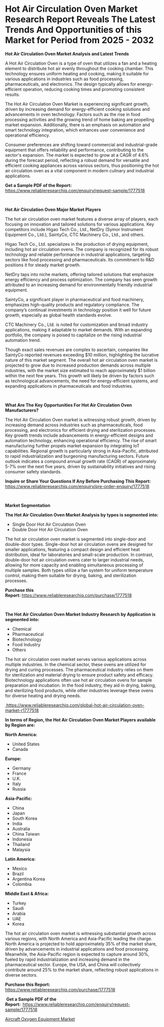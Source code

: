 <p><h1>Hot Air Circulation Oven Market Research Report Reveals The Latest Trends And Opportunities of this Market for Period from 2025 - 2032</h1></p><p><strong>Hot Air Circulation Oven Market Analysis and Latest Trends</strong></p>
<p><p>A Hot Air Circulation Oven is a type of oven that utilizes a fan and a heating element to distribute hot air evenly throughout the cooking chamber. This technology ensures uniform heating and cooking, making it suitable for various applications in industries such as food processing, pharmaceuticals, and electronics. The design typically allows for energy-efficient operation, reducing cooking times and promoting consistent results.</p><p>The Hot Air Circulation Oven Market is experiencing significant growth, driven by increasing demand for energy-efficient cooking solutions and advancements in oven technology. Factors such as the rise in food processing activities and the growing trend of home baking are propelling market expansion. Additionally, there is an emphasis on automation and smart technology integration, which enhances user convenience and operational efficiency.</p><p>Consumer preferences are shifting toward commercial and industrial-grade equipment that offers reliability and performance, contributing to the sector's expansion. The market is expected to grow at a CAGR of 4.6% during the forecast period, reflecting a robust demand for versatile and efficient cooking appliances across various sectors, thus positioning the hot air circulation oven as a vital component in modern culinary and industrial applications.</p></p>
<p><strong>Get a Sample PDF of the Report:&nbsp;</strong> <a href="https://www.reliableresearchiq.com/enquiry/request-sample/1777518?utm_campaign=2309&utm_medium=2&utm_source=Github&utm_content=ia&utm_term=18022025&utm_id=hot-air-circulation-oven">https://www.reliableresearchiq.com/enquiry/request-sample/1777518</a></p>
<p>&nbsp;</p>
<p><strong>Hot Air Circulation Oven Major Market Players</strong></p>
<p><p>The hot air circulation oven market features a diverse array of players, each focusing on innovation and tailored solutions for various applications. Key competitors include Higao Tech Co., Ltd., NetDry (Symor Instrument Equipment Co., Ltd.), SaintyCo, CTC Machinery Co., Ltd., and others.</p><p>Higao Tech Co., Ltd. specializes in the production of drying equipment, including hot air circulation ovens. The company is recognized for its robust technology and reliable performance in industrial applications, targeting sectors like food processing and pharmaceuticals. Its commitment to R&D positions it for steady market growth.</p><p>NetDry taps into niche markets, offering tailored solutions that emphasize energy efficiency and process optimization. The company has seen growth attributed to an increasing demand for environmentally friendly industrial equipment.</p><p>SaintyCo, a significant player in pharmaceutical and food machinery, emphasizes high-quality products and regulatory compliance. The company’s continual investments in technology position it well for future growth, especially as global health standards evolve.</p><p>CTC Machinery Co., Ltd. is noted for customization and broad industry applications, making it adaptable to market demands. With an expanding portfolio, the company is poised to capitalize on the rising industrial automation trend.</p><p>Though exact sales revenues are complex to ascertain, companies like SaintyCo reported revenues exceeding $10 million, highlighting the lucrative nature of this market segment. The overall hot air circulation oven market is projected to grow due to increased production demands across multiple industries, with the market size estimated to reach approximately $1 billion within the next few years. This growth will likely be driven by factors such as technological advancements, the need for energy-efficient systems, and expanding applications in pharmaceuticals and food industries.</p></p>
<p>&nbsp;</p>
<p><strong>What Are The Key Opportunities For Hot Air Circulation Oven Manufacturers?</strong></p>
<p><p>The Hot Air Circulation Oven market is witnessing robust growth, driven by increasing demand across industries such as pharmaceuticals, food processing, and electronics for efficient drying and sterilization processes. Key growth trends include advancements in energy-efficient designs and automation technology, enhancing operational efficiency. The rise of smart manufacturing further propels market expansion by integrating IoT capabilities. Regional growth is particularly strong in Asia-Pacific, attributed to rapid industrialization and burgeoning manufacturing sectors. Future outlook indicates a compound annual growth rate (CAGR) of approximately 5-7% over the next five years, driven by sustainability initiatives and rising consumer safety standards.</p></p>
<p><strong>Inquire or Share Your Questions If Any Before Purchasing This Report:</strong> <a href="https://www.reliableresearchiq.com/enquiry/pre-order-enquiry/1777518?utm_campaign=2309&utm_medium=2&utm_source=Github&utm_content=ia&utm_term=18022025&utm_id=hot-air-circulation-oven">https://www.reliableresearchiq.com/enquiry/pre-order-enquiry/1777518</a></p>
<p>&nbsp;</p>
<p><strong>Market Segmentation</strong></p>
<p><strong>The Hot Air Circulation Oven Market Analysis by types is segmented into:</strong></p>
<p><ul><li>Single Door Hot Air Circulation Oven</li><li>Double Door Hot Air Circulation Oven</li></ul></p>
<p><p>The hot air circulation oven market is segmented into single-door and double-door types. Single-door hot air circulation ovens are designed for smaller applications, featuring a compact design and efficient heat distribution, ideal for laboratories and small-scale production. In contrast, double-door hot air circulation ovens cater to larger industrial needs, allowing for more capacity and enabling simultaneous processing of multiple samples. Both types utilize a fan system for uniform temperature control, making them suitable for drying, baking, and sterilization processes.</p></p>
<p><strong>Purchase this Report:&nbsp;</strong><a href="https://www.reliableresearchiq.com/purchase/1777518?utm_campaign=2309&utm_medium=2&utm_source=Github&utm_content=ia&utm_term=18022025&utm_id=hot-air-circulation-oven">https://www.reliableresearchiq.com/purchase/1777518</a></p>
<p>&nbsp;</p>
<p><strong>The Hot Air Circulation Oven Market Industry Research by Application is segmented into:</strong></p>
<p><ul><li>Chemical</li><li>Pharmaceutical</li><li>Biotechnology</li><li>Food Industry</li><li>Others</li></ul></p>
<p><p>The hot air circulation oven market serves various applications across multiple industries. In the chemical sector, these ovens are utilized for drying and curing processes. The pharmaceutical industry relies on them for sterilization and material drying to ensure product safety and efficacy. Biotechnology applications often use hot air circulation ovens for sample preparation and incubation. In the food industry, they aid in drying, baking, and sterilizing food products, while other industries leverage these ovens for diverse heating and drying needs.</p></p>
<p><a href="https://www.reliableresearchiq.com/global-hot-air-circulation-oven-market-r1777518?utm_campaign=2309&utm_medium=2&utm_source=Github&utm_content=ia&utm_term=18022025&utm_id=hot-air-circulation-oven">&nbsp;https://www.reliableresearchiq.com/global-hot-air-circulation-oven-market-r1777518</a></p>
<p><strong>In terms of Region, the Hot Air Circulation Oven Market Players available by Region are:</strong></p>
<p>
    <p> <strong> North America: </strong>
        <ul>
            <li>United States</li>
            <li>Canada</li>
        </ul>
        </p> 
    <p> <strong> Europe: </strong>
        <ul>
            <li>Germany</li>
            <li>France</li>
            <li>U.K.</li>
            <li>Italy</li>
            <li>Russia</li>
        </ul>
        </p> 
    <p> <strong> Asia-Pacific: </strong>
        <ul>
            <li>China</li>
            <li>Japan</li>
            <li>South Korea</li>
            <li>India</li>
            <li>Australia</li>
            <li>China Taiwan</li>
            <li>Indonesia</li>
            <li>Thailand</li>
            <li>Malaysia</li>
        </ul>
        </p> 
    <p> <strong> Latin America: </strong>
        <ul>
            <li>Mexico</li>
            <li>Brazil</li>
            <li>Argentina Korea</li>
            <li>Colombia</li>
        </ul>
        </p> 
    <p> <strong> Middle East & Africa: </strong>
        <ul>
            <li>Turkey</li>
            <li>Saudi</li>
            <li>Arabia</li>
            <li>UAE</li>
            <li>Korea</li>
        </ul>
    </p>
    </p>
<p><p>The hot air circulation oven market is witnessing substantial growth across various regions, with North America and Asia-Pacific leading the charge. North America is projected to hold approximately 35% of the market share, driven by advancements in industrial applications and food processing. Meanwhile, the Asia-Pacific region is expected to capture around 30%, fueled by rapid industrialization and increasing demand in the pharmaceutical sector. Europe, the USA, and China will collectively contribute around 25% to the market share, reflecting robust applications in diverse sectors.</p></p>
<p><strong>Purchase this Report: </strong><a href="https://www.reliableresearchiq.com/purchase/1777518?utm_campaign=2309&utm_medium=2&utm_source=Github&utm_content=ia&utm_term=18022025&utm_id=hot-air-circulation-oven">https://www.reliableresearchiq.com/purchase/1777518</a></p>
<p>&nbsp;<strong>Get a Sample PDF of the Report:&nbsp;&nbsp;</strong><a href="https://www.reliableresearchiq.com/enquiry/request-sample/1777518?utm_campaign=2309&utm_medium=2&utm_source=Github&utm_content=ia&utm_term=18022025&utm_id=hot-air-circulation-oven">https://www.reliableresearchiq.com/enquiry/request-sample/1777518</a></p>
<p><strong></strong></p>
<p><p><a href="https://github.com/triattwood9919/Market-Research-Report-List-1/blob/main/aircraft-oxygen-equipment-market.md?utm_campaign=2309&utm_medium=2&utm_source=Github&utm_content=ia&utm_term=18022025&utm_id=hot-air-circulation-oven">Aircraft Oxygen Equipment Market</a></p></p>